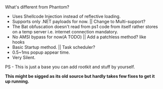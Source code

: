 What's different from Phantom?
* Uses Shellcode Injection instead of reflective loading.
* Supports only .NET payloads for now. || Change to Multi-support?
* The Bat obfuscation doesn't read from ps1 code from itself rather stores on a temp server i.e. internet connection mandatory.
* No AMSI bypass for now(A TODO) || Add a patchless method? like hooks
* Basic Startup method. || Task scheduler?
* 0.5~1ms popup appear time.
* Very Silent.

PS - This is just a base you can add rootkit and stuff by yourself.

**This might be sigged as its old source but hardly takes few fixes to get it up running.**
